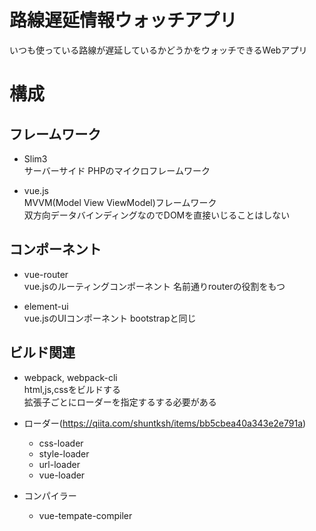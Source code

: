 # 路線遅延情報ウォッチアプリ
いつも使っている路線が遅延しているかどうかをウォッチできるWebアプリ

# 構成
## フレームワーク
- Slim3  
サーバーサイド
PHPのマイクロフレームワーク

- vue.js  
MVVM(Model View ViewModel)フレームワーク  
双方向データバインディングなのでDOMを直接いじることはしない

## コンポーネント  
- vue-router  
vue.jsのルーティングコンポーネント
名前通りrouterの役割をもつ

- element-ui  
vue.jsのUIコンポーネント
bootstrapと同じ

## ビルド関連
- webpack, webpack-cli  
html,js,cssをビルドする  
拡張子ごとにローダーを指定するする必要がある  

- ローダー(https://qiita.com/shuntksh/items/bb5cbea40a343e2e791a)
	- css-loader
	- style-loader  
	- url-loader
	- vue-loader

- コンパイラー
	- vue-tempate-compiler
